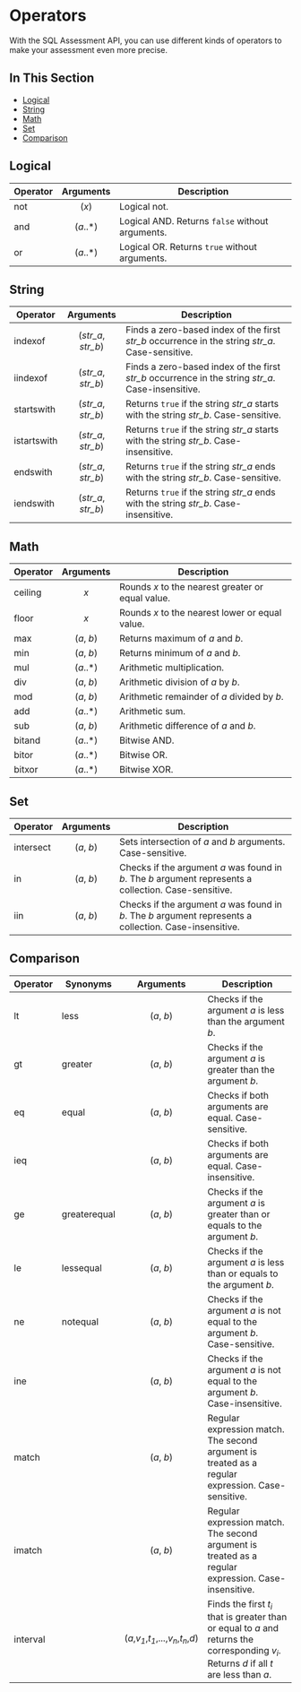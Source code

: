 # Operators <!-- omit in toc -->

With the SQL Assessment API, you can use different kinds of operators to make your assessment even more precise.

## In This Section <!-- omit in toc -->
- [Logical](#logical)
- [String](#string)
- [Math](#math)
- [Set](#set)
- [Comparison](#comparison)

## Logical

|Operator|Arguments|Description|
|-|:-:|-|
|not|(*x*)|Logical not.|
|and|(*a*..\*)|Logical AND. Returns `false` without arguments.|
|or|(*a*..\*)|Logical OR. Returns `true` without arguments.|

## String

|Operator|Arguments|Description|
|-|:-:|-|
|indexof|(*str_a*, *str_b*)|Finds a zero-based index of the first *str_b* occurrence in the string *str_a*. Case-sensitive.|
|iindexof|(*str_a*, *str_b*)|Finds a zero-based index of the first *str_b* occurrence in the string *str_a*. Case-insensitive.|
|startswith|(*str_a*, *str_b*)|Returns `true` if the string *str_a* starts with the string *str_b*. Case-sensitive.|
|istartswith|(*str_a*, *str_b*)|Returns `true` if the string *str_a* starts with the string *str_b*. Case-insensitive.|
|endswith|(*str_a*, *str_b*)|Returns `true` if the string *str_a* ends with the string *str_b*. Case-sensitive.|
|iendswith|(*str_a*, *str_b*)|Returns `true` if the string *str_a* ends with the string *str_b*. Case-insensitive.|

## Math

|Operator|Arguments|Description|
| - |:-:| - |
|ceiling|*x*|Rounds *x* to the nearest greater or equal value.|
|floor|*x*|Rounds *x* to the nearest lower or equal value.|
|max|(*a*, *b*)|Returns maximum of *a* and *b*.|
|min|(*a*, *b*)|Returns minimum of *a* and *b*.|
|mul|(*a*..\*)|Arithmetic multiplication.|
|div|(*a*, *b*)|Arithmetic division of *a* by *b*.|
|mod|(*a*, *b*)|Arithmetic remainder of *a* divided by *b*.|
|add|(*a*..\*)|Arithmetic sum.|
|sub|(*a*, *b*)|Arithmetic difference of *a* and *b*.|
|bitand|(*a*..\*)|Bitwise AND.|
|bitor|(*a*..\*)|Bitwise OR.|
|bitxor|(*a*..\*)|Bitwise XOR.|

## Set

|Operator|Arguments|Description|
| - | :-: |-|
|intersect|(*a*, *b*)|Sets intersection of *a* and *b* arguments. Case-sensitive.|
|in|(*a*, *b*)|Checks if the argument *a* was found in *b*. The *b* argument represents a collection. Case-sensitive.|
|iin|(*a*, *b*)|Checks if the argument *a* was found in *b*. The *b* argument represents a collection. Case-insensitive.|

## Comparison

|Operator|Synonyms|Arguments| Description|
| - | - | :-: | - |
|lt|less|(*a*, *b*)|Checks if the argument *a* is less than the argument *b*.|
|gt|greater|(*a*, *b*)|Checks if the argument *a* is greater than the argument *b*.|
|eq|equal|(*a*, *b*)|Checks if both arguments are equal. Case-sensitive.|
|ieq||(*a*, *b*)|Checks if both arguments are equal. Case-insensitive.|
|ge|greaterequal|(*a*, *b*)|Checks if the argument *a* is greater than or equals to the argument *b*.|
|le|lessequal|(*a*, *b*)|Checks if the argument *a* is less than or equals to the argument *b*.|
|ne|notequal|(*a*, *b*)|Checks if the argument *a* is not equal to the argument *b*. Case-sensitive.|
|ine||(*a*, *b*)|Checks if the argument *a* is not equal to the argument *b*. Case-insensitive.|
|match||(*a*, *b*)|Regular expression match. The second argument is treated as a regular expression. Case-sensitive.|
|imatch||(*a*, *b*)|Regular expression match. The second argument is treated as a regular expression. Case-insensitive.|
|interval||(*a*,*v<sub>1</sub>*,*t<sub>1</sub>*,...,*v<sub>n</sub>*,*t<sub>n</sub>*,*d*)|Finds the first *t<sub>i</sub>* that is greater than or equal to *a* and returns the corresponding *v<sub>i</sub>*. Returns *d* if all *t* are less than *a*.|